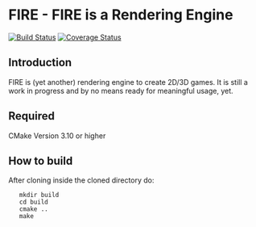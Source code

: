# FIRE - FIRE is a Rendering Engine

[![Build Status](https://travis-ci.org/markusrothe/FIRE.svg?branch=master)](https://travis-ci.org/markusrothe/FIRE)
[![Coverage Status](https://coveralls.io/repos/github/markusrothe/FIRE/badge.svg?branch=master)](https://coveralls.io/github/markusrothe/FIRE?branch=master) 

## Introduction ##
FIRE is (yet another) rendering engine to create 2D/3D games.
It is still a work in progress and by no means ready for meaningful usage, yet.

## Required ##
CMake Version 3.10 or higher

## How to build ##
   After cloning inside the cloned directory do:
   
```   
   mkdir build
   cd build
   cmake ..
   make
```
